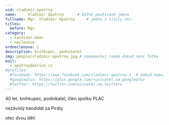 ```yaml
---
uid: vladimir.opatrny
name:     Vladimír Opatrný   	# běžně používáné jméno
fullname: Mgr. Vladimír Opatrný   	# jméno s tituly etc.
titles:
  before: Mgr.
category:
  - kandidat-obec
  - neclenove
ordneclenove: 1
description: knihkupec, podnikatel
img: people/vladimir-opatrny.jpg # zakomentuj radek dokud není fotka
mail:
  - opatrny@serius.cz
#profiles:
  #facebook: https://www.facebook.com/vladimir.opatrny.5  # pokud nema, staci smazat tuto radku
  #googleplus: https://plus.google.com/+uzivatel.na.googleplus
  #twitter: https://twitter.com/uzivatel.na.twitteru
---
```


40 let, knihkupec, podnikatel, člen spolku PLAC

nezávislý kandidát za Piráty

otec dvou dětí
